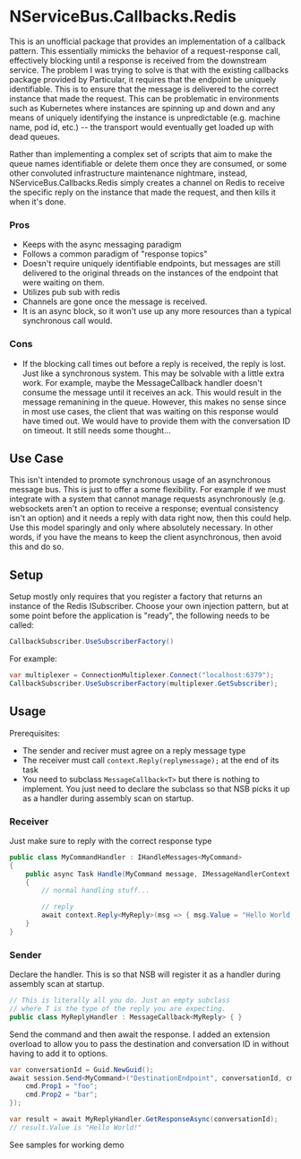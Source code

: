 ﻿# NServiceBus.Callbacks.Redis
This is an unofficial package that provides an implementation of a callback pattern. This essentially mimicks the behavior of a request-response call, effectively blocking until a response is received from the downstream service. The problem I was trying to solve is that with the existing callbacks package provided by Particular, it requires that the endpoint be uniquely identifiable. This is to ensure that the message is delivered to the correct instance that made the request. This can be problematic in environments such as Kubernetes where instances are spinning up and down and any means of uniquely identifying the instance is unpredictable (e.g. machine name, pod id, etc.) -- the transport would eventually get loaded up with dead queues. 

Rather than implementing a complex set of scripts that aim to make the queue names identifiable or delete them once they are consumed, or some other convoluted infrastructure maintenance nightmare, instead, NServiceBus.Callbacks.Redis simply creates a channel on Redis to receive the specific reply on the instance that made the request, and then kills it when it's done.

### Pros
- Keeps with the async messaging paradigm
- Follows a common paradigm of "response topics"
- Doesn't require uniquely identifiable endpoints, but messages are still delivered to the original threads on the instances of the endpoint that were waiting on them.
- Utilizes pub sub with redis
- Channels are gone once the message is received.
- It is an async block, so it won't use up any more resources than a typical synchronous call would.

### Cons
- If the blocking call times out before a reply is received, the reply is lost. Just like a synchronous system. This may be solvable with a little extra work. For example, maybe the MessageCallback handler doesn't consume the message until it receives an ack. This would result in the message remanining in the queue. However, this makes no sense since in most use cases, the client that was waiting on this response would have timed out. We would have to provide them with the conversation ID on timeout. It still needs some thought...

## Use Case
This isn't intended to promote synchronous usage of an asynchronous message bus. This is just to offer a some flexibility. For example if we must integrate with a system that cannot manage requests asynchronously (e.g. websockets aren't an option to receive a response; eventual consistency isn't an option) and it needs a reply with data right now, then this could help. Use this model sparingly and only where absolutely necessary. In other words, if you have the means to keep the client asynchronous, then avoid this and do so.

## Setup
Setup mostly only requires that you register a factory that returns an instance of the Redis ISubscriber. Choose your own injection pattern, but at some point before the application is "ready", the following needs to be called:
``` csharp
CallbackSubscriber.UseSubscriberFactory()
```
For example:

``` csharp
var multiplexer = ConnectionMultiplexer.Connect("localhost:6379");
CallbackSubscriber.UseSubscriberFactory(multiplexer.GetSubscriber);
```

## Usage

Prerequisites:
- The sender and reciver must agree on a reply message type
- The receiver must call `context.Reply(replymessage);` at the end of its task
- You need to subclass `MessageCallback<T>` but there is nothing to implement. You just need to declare the subclass so that NSB picks it up as a handler during assembly scan on startup.

### Receiver

Just make sure to reply with the correct response type

``` csharp
public class MyCommandHandler : IHandleMessages<MyCommand>
{
    public async Task Handle(MyCommand message, IMessageHandlerContext context)
    {
        // normal handling stuff...

        // reply
        await context.Reply<MyReply>(msg => { msg.Value = "Hello World!" });
    }
}
```

### Sender

Declare the handler. This is so that NSB will register it as a handler during assembly scan at startup.
``` csharp
// This is literally all you do. Just an empty subclass 
// where T is the type of the reply you are expecting.
public class MyReplyHandler : MessageCallback<MyReply> { }
```

Send the command and then await the response. I added an extension overload to allow you to pass the destination and conversation ID in without having to add it to options.

``` csharp
var conversationId = Guid.NewGuid();
await session.Send<MyCommand>("DestinationEndpoint", conversationId, cmd => {
    cmd.Prop1 = "foo";
    cmd.Prop2 = "bar";
});

var result = await MyReplyHandler.GetResponseAsync(conversationId);
// result.Value is "Hello World!"
```

See samples for working demo